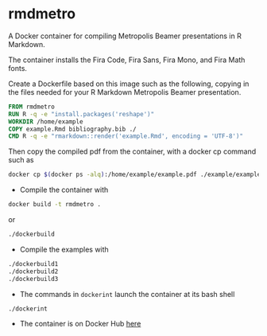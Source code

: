 # rmdmetro
A Docker container for compiling Metropolis Beamer presentations in R Markdown.

The container installs the Fira Code, Fira Sans, Fira Mono, and Fira Math fonts.

Create a Dockerfile based on this image such as the following, copying in the files needed for your R Markdown Metropolis Beamer presentation.
```dockerfile
FROM rmdmetro
RUN R -q -e "install.packages('reshape')"
WORKDIR /home/example
COPY example.Rmd bibliography.bib ./
CMD R -q -e "rmarkdown::render('example.Rmd', encoding = 'UTF-8')"
```

Then copy the compiled pdf from the container, with a docker cp command such as
```bash
docker cp $(docker ps -alq):/home/example/example.pdf ./example/example.pdf
```

* Compile the container with
```bash
docker build -t rmdmetro .
```
or 
```bash
./dockerbuild
```

* Compile the examples with
```bash
./dockerbuild1
./dockerbuild2
./dockerbuild3
```

* The commands in `dockerint` launch the container at its bash shell
```bash
./dockerint
```

* The container is on Docker Hub [here](https://hub.docker.com/r/remlapmot/rmdmetro)
